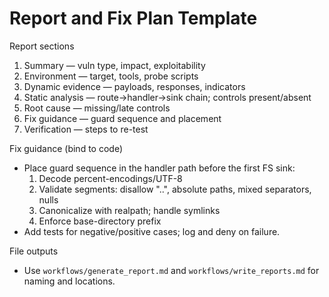 # Report and Fix Plan Template

Report sections
1) Summary — vuln type, impact, exploitability
2) Environment — target, tools, probe scripts
3) Dynamic evidence — payloads, responses, indicators
4) Static analysis — route→handler→sink chain; controls present/absent
5) Root cause — missing/late controls
6) Fix guidance — guard sequence and placement
7) Verification — steps to re-test

Fix guidance (bind to code)
- Place guard sequence in the handler path before the first FS sink:
  1) Decode percent-encodings/UTF-8
  2) Validate segments: disallow "..", absolute paths, mixed separators, nulls
  3) Canonicalize with realpath; handle symlinks
  4) Enforce base-directory prefix
- Add tests for negative/positive cases; log and deny on failure.

File outputs
- Use `workflows/generate_report.md` and `workflows/write_reports.md` for naming and locations.

